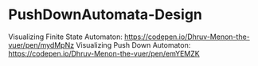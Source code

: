# PushDownAutomata-Design
Visualizing Finite State Automaton: https://codepen.io/Dhruv-Menon-the-vuer/pen/mydMpNz
Visualizing Push Down Automaton: https://codepen.io/Dhruv-Menon-the-vuer/pen/emYEMZK
